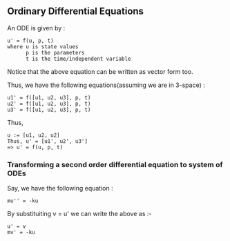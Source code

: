 ## Ordinary Differential Equations
An ODE is given by :
```
u' = f(u, p, t)
where u is state values
      p is the parameters
      t is the time/independent variable
```
Notice that the above equation can be written as vector form too.

Thus, we have the following equations(assuming we are in 3-space) :
```
u1' = f([u1, u2, u3], p, t)
u2' = f([u1, u2, u3], p, t)
u3' = f([u1, u2, u3], p, t)
```
Thus,
```
u := [u1, u2, u2]
Thus, u' = [u1', u2', u3']
=> u' = f(u, p, t)
```

### Transforming a second order differential equation to system of ODEs

Say, we have the following equation : 
```
mu'' = -ku
```
By substituiting v = u' we can write the above as :-
```
u' = v
mv' = -ku
```
